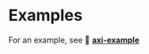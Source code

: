 # Examples

For an example, see 🔗 [**axi-example**](https://github.com/radstevee/axi/tree/master/example)

